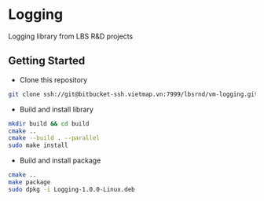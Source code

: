 # Logging
Logging library from LBS R&D projects

## Getting Started

* Clone this repository

```sh
git clone ssh://git@bitbucket-ssh.vietmap.vn:7999/lbsrnd/vm-logging.git

```

* Build and install library

```sh
mkdir build && cd build
cmake ..
cmake --build . --parallel
sudo make install
```

* Build and install package

```sh
cmake ..
make package
sudo dpkg -i Logging-1.0.0-Linux.deb
```